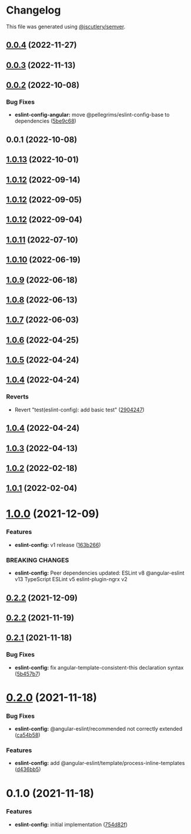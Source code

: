 # Changelog

This file was generated using [@jscutlery/semver](https://github.com/jscutlery/semver).

## [0.0.4](https://github.com/robinpellegrims/pellegrims/compare/eslint-config-angular-0.0.3...eslint-config-angular-0.0.4) (2022-11-27)

## [0.0.3](https://github.com/robinpellegrims/pellegrims/compare/eslint-config-angular-0.0.2...eslint-config-angular-0.0.3) (2022-11-13)

## [0.0.2](https://github.com/robinpellegrims/pellegrims/compare/eslint-config-angular-0.0.1...eslint-config-angular-0.0.2) (2022-10-08)

### Bug Fixes

- **eslint-config-angular:** move @pellegrims/eslint-config-base to dependencies ([5be9c68](https://github.com/robinpellegrims/pellegrims/commit/5be9c6805724d80de198583642a74f235a418c6d))

## 0.0.1 (2022-10-08)

## [1.0.13](https://github.com/robinpellegrims/pellegrims/compare/eslint-config-1.0.12...eslint-config-1.0.13) (2022-10-01)

## [1.0.12](https://github.com/robinpellegrims/pellegrims/compare/eslint-config-1.0.11...eslint-config-1.0.12) (2022-09-14)

## [1.0.12](https://github.com/robinpellegrims/pellegrims/compare/eslint-config-1.0.11...eslint-config-1.0.12) (2022-09-05)

## [1.0.12](https://github.com/robinpellegrims/pellegrims/compare/eslint-config-1.0.11...eslint-config-1.0.12) (2022-09-04)

## [1.0.11](https://github.com/robinpellegrims/pellegrims/compare/eslint-config-1.0.10...eslint-config-1.0.11) (2022-07-10)

## [1.0.10](https://github.com/robinpellegrims/pellegrims/compare/eslint-config-1.0.9...eslint-config-1.0.10) (2022-06-19)

## [1.0.9](https://github.com/robinpellegrims/pellegrims/compare/eslint-config-1.0.8...eslint-config-1.0.9) (2022-06-18)

## [1.0.8](https://github.com/robinpellegrims/pellegrims/compare/eslint-config-1.0.7...eslint-config-1.0.8) (2022-06-13)

## [1.0.7](https://github.com/robinpellegrims/pellegrims/compare/eslint-config-1.0.6...eslint-config-1.0.7) (2022-06-03)

## [1.0.6](https://github.com/robinpellegrims/pellegrims/compare/eslint-config-1.0.5...eslint-config-1.0.6) (2022-04-25)

## [1.0.5](https://github.com/robinpellegrims/pellegrims/compare/eslint-config-1.0.4...eslint-config-1.0.5) (2022-04-24)

## [1.0.4](https://github.com/robinpellegrims/pellegrims/compare/eslint-config-1.0.3...eslint-config-1.0.4) (2022-04-24)

### Reverts

- Revert "test(eslint-config): add basic test" ([2904247](https://github.com/robinpellegrims/pellegrims/commit/2904247e520138fe345f8882bcfaef751682aed4))

## [1.0.4](https://github.com/robinpellegrims/pellegrims/compare/eslint-config-1.0.3...eslint-config-1.0.4) (2022-04-24)

## [1.0.3](https://github.com/robinpellegrims/pellegrims/compare/eslint-config-1.0.2...eslint-config-1.0.3) (2022-04-13)

## [1.0.2](https://github.com/robinpellegrims/pellegrims/compare/eslint-config-1.0.1...eslint-config-1.0.2) (2022-02-18)

## [1.0.1](https://github.com/robinpellegrims/pellegrims/compare/eslint-config-1.0.0...eslint-config-1.0.1) (2022-02-04)

# [1.0.0](https://github.com/robinpellegrims/pellegrims/compare/eslint-config-0.2.2...eslint-config-1.0.0) (2021-12-09)

### Features

- **eslint-config:** v1 release ([163b266](https://github.com/robinpellegrims/pellegrims/commit/163b266d771344a3607270735f229b6b98773ec8))

### BREAKING CHANGES

- **eslint-config:** Peer dependencies updated:
  ESLint v8
  @angular-eslint v13
  TypeScript ESLint v5
  eslint-plugin-ngrx v2

## [0.2.2](https://github.com/robinpellegrims/pellegrims/compare/eslint-config-0.2.1...eslint-config-0.2.2) (2021-12-09)

## [0.2.2](https://github.com/robinpellegrims/pellegrims/compare/eslint-config-0.2.1...eslint-config-0.2.2) (2021-11-19)

## [0.2.1](https://github.com/robinpellegrims/pellegrims/compare/eslint-config-0.2.0...eslint-config-0.2.1) (2021-11-18)

### Bug Fixes

- **eslint-config:** fix angular-template-consistent-this declaration syntax ([5b457b7](https://github.com/robinpellegrims/pellegrims/commit/5b457b718d507d76ec6249ccd70bc84e0a2889e7))

# [0.2.0](https://github.com/robinpellegrims/pellegrims/compare/eslint-config-0.1.0...eslint-config-0.2.0) (2021-11-18)

### Bug Fixes

- **eslint-config:** @angular-eslint/recommended not correctly extended ([ca54b58](https://github.com/robinpellegrims/pellegrims/commit/ca54b583d1934d8268a937843faad585f63eb9eb))

### Features

- **eslint-config:** add @angular-eslint/template/process-inline-templates ([d436bb5](https://github.com/robinpellegrims/pellegrims/commit/d436bb559c61456c515f7edf16d069886cd7ddfc))

# 0.1.0 (2021-11-18)

### Features

- **eslint-config:** initial implementation ([754d82f](https://github.com/robinpellegrims/pellegrims/commit/754d82fd6e9bf140cd1ecd7fd6bbcf5f38fa5520))
